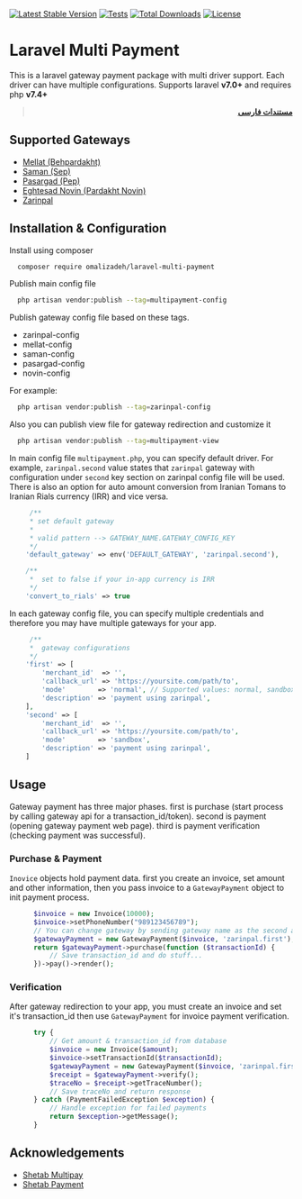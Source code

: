 [![Latest Stable Version](https://poser.pugx.org/omalizadeh/laravel-multi-payment/v)](//packagist.org/packages/omalizadeh/laravel-multi-payment)
[![Tests](https://github.com/omalizadeh/laravel-multi-payment/actions/workflows/tests.yml/badge.svg)](https://github.com/omalizadeh/laravel-multi-payment/actions/workflows/tests.yml)
[![Total Downloads](https://poser.pugx.org/omalizadeh/laravel-multi-payment/downloads)](//packagist.org/packages/omalizadeh/laravel-multi-payment)
[![License](https://poser.pugx.org/omalizadeh/laravel-multi-payment/license)](//packagist.org/packages/omalizadeh/laravel-multi-payment)

# Laravel Multi Payment

This is a laravel gateway payment package with multi driver support. Each driver can have multiple configurations.
Supports laravel **v7.0+** and requires php **v7.4+**

<div dir="rtl">

> **[مستندات فارسی][readme-link-fa]**
</div>

## Supported Gateways

- [Mellat (Behpardakht)](https://behpardakht.com)
- [Saman (Sep)](https://sep.ir)
- [Pasargad (Pep)](https://pep.co.ir)
- [Eghtesad Novin (Pardakht Novin)](https://pna.co.ir)
- [Zarinpal](https://zarinpal.com)

## Installation & Configuration

Install using composer

```bash 
  composer require omalizadeh/laravel-multi-payment
```

Publish main config file

```bash
  php artisan vendor:publish --tag=multipayment-config
```

Publish gateway config file based on these tags.
- zarinpal-config
- mellat-config
- saman-config
- pasargad-config
- novin-config
  
For example:

```bash
  php artisan vendor:publish --tag=zarinpal-config
```

Also you can publish view file for gateway redirection and customize it
```bash
  php artisan vendor:publish --tag=multipayment-view
```

In main config file `multipayment.php`, you can specify default driver. For example, `zarinpal.second` value states that `zarinpal` gateway with configuration under `second` key section on zarinpal config file will be used. There is also an option for auto amount conversion from Iranian Tomans to Iranian Rials currency (IRR) and vice versa.

```php
     /**
     * set default gateway
     * 
     * valid pattern --> GATEWAY_NAME.GATEWAY_CONFIG_KEY 
     */
    'default_gateway' => env('DEFAULT_GATEWAY', 'zarinpal.second'),

    /**
     *  set to false if your in-app currency is IRR
     */
    'convert_to_rials' => true
```

In each gateway config file, you can specify multiple credentials and therefore you may have multiple gateways for your app.

```php
     /**
     *  gateway configurations
     */
    'first' => [
        'merchant_id'  => '',
        'callback_url' => 'https://yoursite.com/path/to',
        'mode'        => 'normal', // Supported values: normal, sandbox, zaringate
        'description' => 'payment using zarinpal',
    ],
    'second' => [
        'merchant_id'  => '',
        'callback_url' => 'https://yoursite.com/path/to',
        'mode'        => 'sandbox',
        'description' => 'payment using zarinpal',
    ]
```

## Usage

Gateway payment has three major phases. first is purchase (start process by calling gateway api for a
transaction_id/token). second is payment (opening gateway payment web page). third is payment verification (checking
payment was successful).

### Purchase & Payment

`Inovice` objects hold payment data. first you create an invoice, set amount and other information, then you pass
invoice to a `GatewayPayment` object to init payment process.

```php
      $invoice = new Invoice(10000);
      $invoice->setPhoneNumber("989123456789");
      // You can change gateway by sending gateway name as the second argument
      $gatewayPayment = new GatewayPayment($invoice, 'zarinpal.first');
      return $gatewayPayment->purchase(function ($transactionId) {
          // Save transaction_id and do stuff...
      })->pay()->render();
```

### Verification

After gateway redirection to your app, you must create an invoice and set it's transaction_id then use `GatewayPayment`
for invoice payment verification.

```php
      try {
          // Get amount & transaction_id from database
          $invoice = new Invoice($amount);
          $invoice->setTransactionId($transactionId);
          $gatewayPayment = new GatewayPayment($invoice, 'zarinpal.first');
          $receipt = $gatewayPayment->verify();
          $traceNo = $receipt->getTraceNumber();
          // Save traceNo and return response
      } catch (PaymentFailedException $exception) {
          // Handle exception for failed payments
          return $exception->getMessage();
      }
```

## Acknowledgements

- [Shetab Multipay](https://github.com/shetabit/multipay)
- [Shetab Payment](https://github.com/shetabit/payment)

[readme-link-fa]: README-FA.md

[readme-link-en]: README.md
